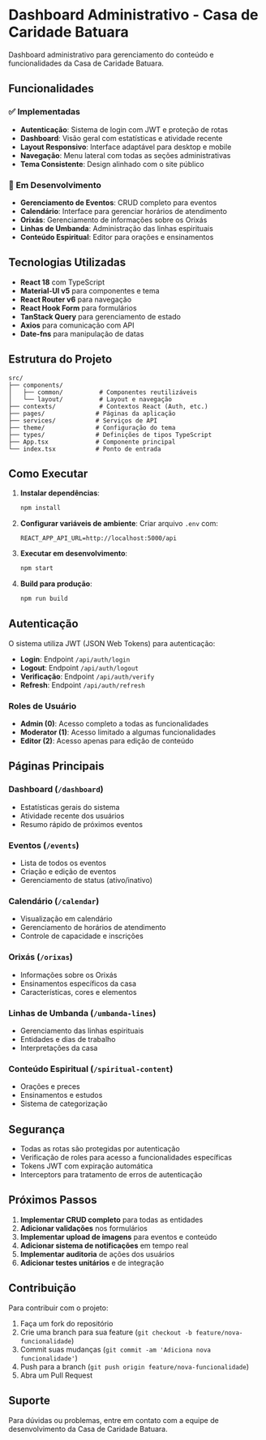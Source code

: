 # Dashboard Administrativo - Casa de Caridade Batuara

Dashboard administrativo para gerenciamento do conteúdo e funcionalidades da Casa de Caridade Batuara.

## Funcionalidades

### ✅ Implementadas
- **Autenticação**: Sistema de login com JWT e proteção de rotas
- **Dashboard**: Visão geral com estatísticas e atividade recente
- **Layout Responsivo**: Interface adaptável para desktop e mobile
- **Navegação**: Menu lateral com todas as seções administrativas
- **Tema Consistente**: Design alinhado com o site público

### 🚧 Em Desenvolvimento
- **Gerenciamento de Eventos**: CRUD completo para eventos
- **Calendário**: Interface para gerenciar horários de atendimento
- **Orixás**: Gerenciamento de informações sobre os Orixás
- **Linhas de Umbanda**: Administração das linhas espirituais
- **Conteúdo Espiritual**: Editor para orações e ensinamentos

## Tecnologias Utilizadas

- **React 18** com TypeScript
- **Material-UI v5** para componentes e tema
- **React Router v6** para navegação
- **React Hook Form** para formulários
- **TanStack Query** para gerenciamento de estado
- **Axios** para comunicação com API
- **Date-fns** para manipulação de datas

## Estrutura do Projeto

```
src/
├── components/
│   ├── common/          # Componentes reutilizáveis
│   └── layout/          # Layout e navegação
├── contexts/            # Contextos React (Auth, etc.)
├── pages/              # Páginas da aplicação
├── services/           # Serviços de API
├── theme/              # Configuração do tema
├── types/              # Definições de tipos TypeScript
├── App.tsx             # Componente principal
└── index.tsx           # Ponto de entrada
```

## Como Executar

1. **Instalar dependências**:
   ```bash
   npm install
   ```

2. **Configurar variáveis de ambiente**:
   Criar arquivo `.env` com:
   ```
   REACT_APP_API_URL=http://localhost:5000/api
   ```

3. **Executar em desenvolvimento**:
   ```bash
   npm start
   ```

4. **Build para produção**:
   ```bash
   npm run build
   ```

## Autenticação

O sistema utiliza JWT (JSON Web Tokens) para autenticação:

- **Login**: Endpoint `/api/auth/login`
- **Logout**: Endpoint `/api/auth/logout`
- **Verificação**: Endpoint `/api/auth/verify`
- **Refresh**: Endpoint `/api/auth/refresh`

### Roles de Usuário

- **Admin (0)**: Acesso completo a todas as funcionalidades
- **Moderator (1)**: Acesso limitado a algumas funcionalidades
- **Editor (2)**: Acesso apenas para edição de conteúdo

## Páginas Principais

### Dashboard (`/dashboard`)
- Estatísticas gerais do sistema
- Atividade recente dos usuários
- Resumo rápido de próximos eventos

### Eventos (`/events`)
- Lista de todos os eventos
- Criação e edição de eventos
- Gerenciamento de status (ativo/inativo)

### Calendário (`/calendar`)
- Visualização em calendário
- Gerenciamento de horários de atendimento
- Controle de capacidade e inscrições

### Orixás (`/orixas`)
- Informações sobre os Orixás
- Ensinamentos específicos da casa
- Características, cores e elementos

### Linhas de Umbanda (`/umbanda-lines`)
- Gerenciamento das linhas espirituais
- Entidades e dias de trabalho
- Interpretações da casa

### Conteúdo Espiritual (`/spiritual-content`)
- Orações e preces
- Ensinamentos e estudos
- Sistema de categorização

## Segurança

- Todas as rotas são protegidas por autenticação
- Verificação de roles para acesso a funcionalidades específicas
- Tokens JWT com expiração automática
- Interceptors para tratamento de erros de autenticação

## Próximos Passos

1. **Implementar CRUD completo** para todas as entidades
2. **Adicionar validações** nos formulários
3. **Implementar upload de imagens** para eventos e conteúdo
4. **Adicionar sistema de notificações** em tempo real
5. **Implementar auditoria** de ações dos usuários
6. **Adicionar testes unitários** e de integração

## Contribuição

Para contribuir com o projeto:

1. Faça um fork do repositório
2. Crie uma branch para sua feature (`git checkout -b feature/nova-funcionalidade`)
3. Commit suas mudanças (`git commit -am 'Adiciona nova funcionalidade'`)
4. Push para a branch (`git push origin feature/nova-funcionalidade`)
5. Abra um Pull Request

## Suporte

Para dúvidas ou problemas, entre em contato com a equipe de desenvolvimento da Casa de Caridade Batuara.